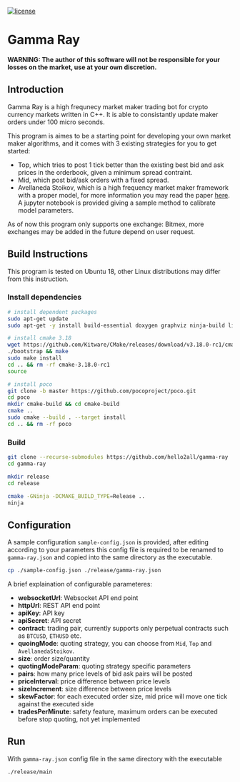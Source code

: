 [![license](https://img.shields.io/badge/license-isc-blue.svg)](https://github.com/hello2al/gamma-ray/blob/master/LICENSE)

# Gamma Ray

**WARNING: The author of this software will not be responsible for your losses on the market, use at your own discretion.**

## Introduction

Gamma Ray is a high frequnecy market maker trading bot for crypto currency markets written in C++. It is able to consistantly update maker orders under 100 micro seconds.

This program is aimes to be a starting point for developing your own market maker algorithms, and it comes with 3 existing strategies for you to get started:

- Top, which tries to post 1 tick better than the existing best bid and ask prices in the orderbook, given a minimum spread contraint.
- Mid, which post bid/ask orders with a fixed spread.
- Avellaneda Stoikov, which is a high frequency market maker framework with a proper model, for more information you may read the paper [here](https://www.researchgate.net/publication/24086205_High_Frequency_Trading_in_a_Limit_Order_Book). A jupyter notebook is provided giving a sample method to calibrate model parameters.

As of now this program only supports one exchange: Bitmex, more exchanges may be added in the future depend on user request.

## Build Instructions
This program is tested on Ubuntu 18, other Linux distributions may differ from this instruction.

### Install dependencies
``` bash
# install dependent packages
sudo apt-get update
sudo apt-get -y install build-essential doxygen graphviz ninja-build libboost-all-dev libssl-dev libcpprest-dev

# install cmake 3.18
wget https://github.com/Kitware/CMake/releases/download/v3.18.0-rc1/cmake-3.18.0-rc1.tar.gz && tar -xzvf cmake-3.18.0-rc1.tar.gz && cd cmake-3.18.0-rc1
./bootstrap && make
sudo make install
cd .. && rm -rf cmake-3.18.0-rc1
source

# install poco
git clone -b master https://github.com/pocoproject/poco.git
cd poco
mkdir cmake-build && cd cmake-build
cmake ..
sudo cmake --build . --target install
cd .. && rm -rf poco
```

### Build

```bash
git clone --recurse-submodules https://github.com/hello2all/gamma-ray
cd gamma-ray

mkdir release
cd release

cmake -GNinja -DCMAKE_BUILD_TYPE=Release ..
ninja
```

## Configuration

A sample configuration `sample-config.json` is provided, after editing according to your parameters this config file is required to be renamed to `gamma-ray.json` and copied into the same directory as the executable.

```bash
cp ./sample-config.json ./release/gamma-ray.json
```

A brief explaination of configurable parameteres:

- **websocketUrl**: Websocket API end point 
- **httpUrl**: REST API end point
- **apiKey**: API key
- **apiSecret**: API secret
- **contract**: trading pair, currently supports only perpetual contracts such as `BTCUSD`, `ETHUSD` etc.
- **quoingMode**: quoting strategy, you can choose from `Mid`, `Top` and `AvellanedaStoikov`.
- **size**: order size/quantity
- **quotingModeParam**: quoting strategy specific parameters
- **pairs**: how many price levels of bid ask pairs will be posted
- **priceInterval**: price difference between price levels
- **sizeIncrement**: size difference between price levels
- **skewFactor**: for each executed order size, mid price will move one tick against the executed side
- **tradesPerMinute**: safety feature, maximum orders can be executed before stop quoting, not yet implemented

## Run

With `gamma-ray.json` config file in the same directory with the executable

```bash
./release/main
```
